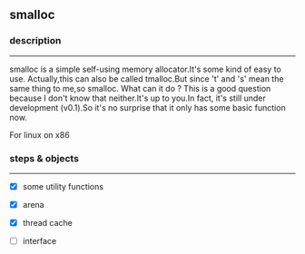 ## smalloc 

### description
----
smalloc is a simple self-using memory allocator.It's some kind of easy to use.
Actually,this can also be called tmalloc.But since 't' and 's' mean the same thing to me,so smalloc.
What can it do ? This is a good question because I don't know that neither.It's up to you.In fact,
it's still under development (v0.1).So it's no surprise that it only has some basic function now.

For linux on x86

### steps & objects
----
- [x] some utility functions
- [x] arena
- [x] thread cache
- [ ] interface



